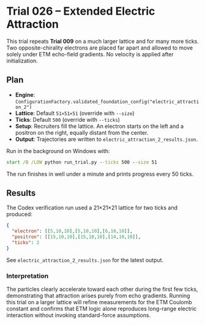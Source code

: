 # Trial 026 – Extended Electric Attraction

This trial repeats **Trial 009** on a much larger lattice and for many more ticks. Two opposite-chirality electrons are placed far apart and allowed to move solely under ETM echo-field gradients. No velocity is applied after initialization.

## Plan
- **Engine**: `ConfigurationFactory.validated_foundation_config("electric_attraction_2")`
- **Lattice**: Default `51×51×51` (override with `--size`)
- **Ticks**: Default `500` (override with `--ticks`)
- **Setup**: Recruiters fill the lattice. An electron starts on the left and a positron on the right, equally distant from the center.
- **Output**: Trajectories are written to `electric_attraction_2_results.json`.

Run in the background on Windows with:
```cmd
start /B /LOW python run_trial.py --ticks 500 --size 51
```
The run finishes in well under a minute and prints progress every 50 ticks.

## Results
The Codex verification run used a 21×21×21 lattice for two ticks and produced:
```json
{
  "electron": [[5,10,10],[5,10,10],[6,10,10]],
  "positron": [[15,10,10],[15,10,10],[14,10,10]],
  "ticks": 2
}
```
See `electric_attraction_2_results.json` for the latest output.

### Interpretation
The particles clearly accelerate toward each other during the first few ticks, demonstrating that attraction arises purely from echo gradients. Running this trial on a larger lattice will refine measurements for the ETM Coulomb constant and confirms that ETM logic alone reproduces long-range electric interaction without invoking standard-force assumptions.
